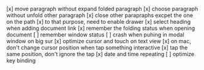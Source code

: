 [x] move paragraph without expand folded paragraph
[x] choose paragraph without unfold other paragraph
[x] close other parapraphs excpet the one on the path
[x] to that purpose, need to enable drawer
[x] select heading when adding document link
[x] remember the folding status when opening document
[ ] remember window status
[ ] crash when puhing in modal window on big sur
[x] optimize cursor and touch on text view
  [x] on mac, don't change cursor position when tap something interactive
  [x] tap the same position, don't ignore the tap 
[x] date and time repeating
[ ] optimize key binding
